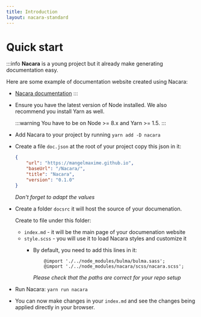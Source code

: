 ```yaml
---
title: Introduction
layout: nacara-standard 
---
```


# Quick start

:::info
**Nacara** is a young project but it already make generating documentation easy.

Here are some example of documentation website created using Nacara:

- [Nacara documentation](https://mangelmaxime.github.io/Nacara)
:::

<ul class="textual-steps">
<li>

Ensure you have the latest version of Node installed. We also recommend you install Yarn as well.

:::warning
You have to be on Node >= 8.x and Yarn >= 1.5.
:::
</li>

<li>

Add Nacara to your project by running `yarn add -D nacara`
</li>

<li>

Create a file `doc.json` at the root of your project copy this json in it:

```json
{
    "url": "https://mangelmaxime.github.io",
    "baseUrl": "/Nacara/",
    "title": "Nacara",
    "version": "0.1.0"
}
```

*Don't forget to adapt the values*

</li>

<li>

Create a folder `docsrc` it will host the source of your documenation.

Create to file under this folder:
- `index.md` - it will be the main page of your documenation website
- `style.scss` - you will use it to load Nacara styles and customize it
    - By default, you need to add this lines in it:
        ```
            @import './../node_modules/bulma/bulma.sass';
            @import './../node_modules/nacara/scss/nacara.scss';
        ```

        *Please check that the paths are correct for your repo setup*
</li>

<li>

Run Nacara: `yarn run nacara`
</li>

<li>

You can now make changes in your `index.md` and see the changes being applied directly in your browser.
</li>

</ul>
